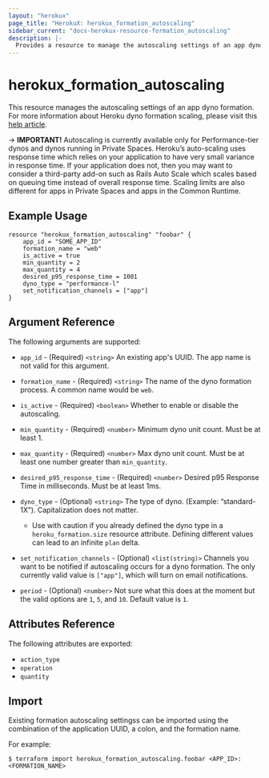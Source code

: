 ```yaml
---
layout: "herokux"
page_title: "HerokuX: herokux_formation_autoscaling"
sidebar_current: "docs-herokux-resource-formation_autoscaling"
description: |-
  Provides a resource to manage the autoscaling settings of an app dyno formation.
---
```


# herokux\_formation\_autoscaling

This resource manages the autoscaling settings of an app dyno formation.
For more information about Heroku dyno formation scaling, please visit this [help article](https://devcenter.heroku.com/articles/scaling#autoscaling).

-> **IMPORTANT!**
Autoscaling is currently available only for Performance-tier dynos and dynos running in Private Spaces.
Heroku’s auto-scaling uses response time which relies on your application to have very small variance in response time.
If your application does not, then you may want to consider a third-party add-on such as Rails Auto Scale
which scales based on queuing time instead of overall response time. Scaling limits are also different for apps in Private Spaces
and apps in the Common Runtime.

## Example Usage

```hcl-terraform
resource "herokux_formation_autoscaling" "foobar" {
	app_id = "SOME_APP_ID"
	formation_name = "web"
	is_active = true
	min_quantity = 2
	max_quantity = 4
	desired_p95_response_time = 1001
	dyno_type = "performance-l"
	set_notification_channels = ["app"]
}
```

## Argument Reference

The following arguments are supported:

* `app_id` - (Required) `<string>` An existing app's UUID. The app name is not valid for this argument.

* `formation_name` - (Required) `<string>` The name of the dyno formation process. A common name would be `web`.

* `is_active` - (Required) `<boolean>` Whether to enable or disable the autoscaling.

* `min_quantity` - (Required) `<number>` Minimum dyno unit count. Must be at least 1.

* `max_quantity` - (Required) `<number>` Max dyno unit count. Must be at least one number greater than `min_quantity`.

* `desired_p95_response_time` - (Required) `<number>` Desired p95 Response Time in milliseconds. Must be at least 1ms.

* `dyno_type` - (Optional) `<string>` The type of dyno. (Example: “standard-1X”). Capitalization does not matter.
    - Use with caution if you already defined the dyno type in a `heroku_formation.size` resource attribute.
    Defining different values can lead to an infinite `plan` delta.

* `set_notification_channels` - (Optional) `<list(string)>` Channels you want to be notified if autoscaling occurs
for a dyno formation. The only currently valid value is `["app"]`, which will turn on email notifications.

* `period` - (Optional) `<number>` Not sure what this does at the moment but the valid options are `1`, `5`, and `10`.
Default value is `1`.

## Attributes Reference

The following attributes are exported:

* `action_type`
* `operation`
* `quantity`

## Import

Existing formation autoscaling settingss can be imported using the combination
of the application UUID, a colon, and the formation name.

For example:
```shell script
$ terraform import herokux_formation_autoscaling.foobar <APP_ID>:<FORMATION_NAME>
```